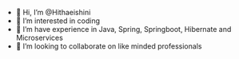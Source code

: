 - 👋 Hi, I’m @Hithaeishini
- 👀 I’m interested in coding
- 🌱 I’m have experience in Java, Spring, Springboot, Hibernate and Microservices
- 💞️ I’m looking to collaborate on like minded professionals


<!---
Hithaeishini/Hithaeishini is a ✨ special ✨ repository because its `README.md` (this file) appears on your GitHub profile.
You can click the Preview link to take a look at your changes.
--->
